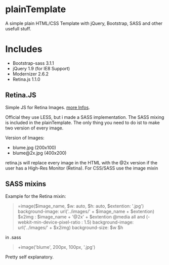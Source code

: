 plainTemplate
=============

A simple plain HTML/CSS Template with jQuery, Bootstrap, SASS and other usefull stuff.

Includes
=============

- Bootstrap-sass 3.1.1
- jQuery 1.9 (for IE8 Support)
- Modernizer 2.6.2
- Retina.js 1.1.0

## Retina.JS

Simple JS for Retina Images. <a href="https://imulus.github.io/retinajs/" target="_blank">more Infos</a>.

Official they use LESS, but i made a SASS implementation. The SASS mixing is included in the plainTemplate. The only thing you need to do ist to make two version of every image.

Version of Images:

- blume.jpg (200x100)
- blume&#64;2x.jpg (400x200)

retina.js will replace every image in the HTML with the @2x version if the user has a High-Res Monitor (Retina). For CSS/SASS use the image mixin

## SASS mixins

Example for the Retina mixin:

>=image($image_name, $w: auto, $h: auto, $extention: '.jpg')
>  background-image: url('../images/' + $image_name + $extention)
>  $x2img : $image_name + '@2x' + $extention
>  @media all and (-webkit-min-device-pixel-ratio : 1.5)
>    background-image: url('../images/' + $x2img)
>    background-size: $w $h

in .sass

> +image('blume', 200px, 100px, '.jpg')


Pretty self explanatory.